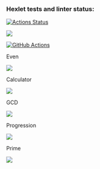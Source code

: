 ### Hexlet tests and linter status:
[![Actions Status](https://github.com/VladDB/java-project-lvl1/workflows/hexlet-check/badge.svg)](https://github.com/VladDB/java-project-lvl1/actions)

<a href="https://codeclimate.com/github/VladDB/java-project-lvl1/maintainability"><img src="https://api.codeclimate.com/v1/badges/52143cb5e70b7fb1876a/maintainability" /></a>

[![GitHub Actions](https://github.com/VladDB/java-project-lvl1/actions/workflows/github-actions-demo.yml/badge.svg)](https://github.com/VladDB/java-project-lvl1/actions/workflows/github-actions-demo.yml)

Even

<a href="https://asciinema.org/a/LmQ9sJev5MzFXu0fWfym4gAuv" target="_blank"><img src="https://asciinema.org/a/LmQ9sJev5MzFXu0fWfym4gAuv.svg" /></a>

Calculator

<a href="https://asciinema.org/a/ZnYfW2fcTc9OVqbYBu04zLHnQ" target="_blank"><img src="https://asciinema.org/a/ZnYfW2fcTc9OVqbYBu04zLHnQ.svg" /></a>

GCD

<a href="https://asciinema.org/a/hJAqPmbgABik2ZL6hjBYskYff" target="_blank"><img src="https://asciinema.org/a/hJAqPmbgABik2ZL6hjBYskYff.svg" /></a>

Progression

<a href="https://asciinema.org/a/BkGlyBjoesYmh8KygvVBAjgyZ" target="_blank"><img src="https://asciinema.org/a/BkGlyBjoesYmh8KygvVBAjgyZ.svg" /></a>

Prime

<a href="https://asciinema.org/a/h14aRceuSRF8gQDyeqjTKoedW" target="_blank"><img src="https://asciinema.org/a/h14aRceuSRF8gQDyeqjTKoedW.svg" /></a>